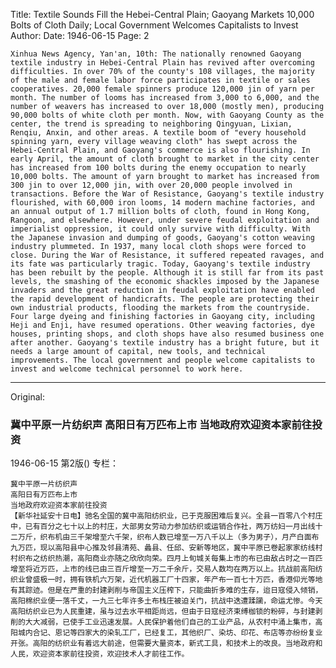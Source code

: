 Title: Textile Sounds Fill the Hebei-Central Plain; Gaoyang Markets 10,000 Bolts of Cloth Daily; Local Government Welcomes Capitalists to Invest
Author:
Date: 1946-06-15
Page: 2

    Xinhua News Agency, Yan'an, 10th: The nationally renowned Gaoyang textile industry in Hebei-Central Plain has revived after overcoming difficulties. In over 70% of the county's 108 villages, the majority of the male and female labor force participates in textile or sales cooperatives. 20,000 female spinners produce 120,000 jin of yarn per month. The number of looms has increased from 3,000 to 6,000, and the number of weavers has increased to over 18,000 (mostly men), producing 90,000 bolts of white cloth per month. Now, with Gaoyang County as the center, the trend is spreading to neighboring Qingyuan, Lixian, Renqiu, Anxin, and other areas. A textile boom of "every household spinning yarn, every village weaving cloth" has swept across the Hebei-Central Plain, and Gaoyang's commerce is also flourishing. In early April, the amount of cloth brought to market in the city center has increased from 100 bolts during the enemy occupation to nearly 10,000 bolts. The amount of yarn brought to market has increased from 300 jin to over 12,000 jin, with over 20,000 people involved in transactions. Before the War of Resistance, Gaoyang's textile industry flourished, with 60,000 iron looms, 14 modern machine factories, and an annual output of 1.7 million bolts of cloth, found in Hong Kong, Rangoon, and elsewhere. However, under severe feudal exploitation and imperialist oppression, it could only survive with difficulty. With the Japanese invasion and dumping of goods, Gaoyang's cotton weaving industry plummeted. In 1937, many local cloth shops were forced to close. During the War of Resistance, it suffered repeated ravages, and its fate was particularly tragic. Today, Gaoyang's textile industry has been rebuilt by the people. Although it is still far from its past levels, the smashing of the economic shackles imposed by the Japanese invaders and the great reduction in feudal exploitation have enabled the rapid development of handicrafts. The people are protecting their own industrial products, flooding the markets from the countryside. Four large dyeing and finishing factories in Gaoyang city, including Heji and Enji, have resumed operations. Other weaving factories, dye houses, printing shops, and cloth shops have also resumed business one after another. Gaoyang's textile industry has a bright future, but it needs a large amount of capital, new tools, and technical improvements. The local government and people welcome capitalists to invest and welcome technical personnel to work here.



<hr /> 

Original: 


### 冀中平原一片纺织声  高阳日有万匹布上市  当地政府欢迎资本家前往投资

1946-06-15
第2版()
专栏：

    冀中平原一片纺织声
    高阳日有万匹布上市
    当地政府欢迎资本家前往投资
    【新华社延安十日电】驰名全国的冀中高阳纺织业，已于克服困难后复兴。全县一百零八个村庄中，已有百分之七十以上的村庄，大部男女劳动力参加纺织或运销合作社，两万纺妇一月出线十二万斤，织布机由三千架增至六千架，织布人数已增至一万八千以上（多为男子），月产白面布九万匹，现以高阳县中心推及邻县清苑、蠡县、任邱、安新等地区，冀中平原已卷起家家纺线村村织布之纺织热潮，高阳商业亦随之欣欣向荣。四月上旬城关每集上市的布已由敌占时之一百匹增至将近万匹，上市的线已由三百斤增至一万二千余斤，交易人数均在两万以上。抗战前高阳纺织业曾盛极一时，拥有铁机六万架，近代机器工厂十四家，年产布一百七十万匹，香港仰光等地有其踪迹。但是在严重的封建剥削与帝国主义压榨下，只能曲折多难的生存，迨日寇侵入倾销，高阳棉织业便一落千丈，一九三七年许多土布栈庄被迫关门，抗战中迭遭蹂躏，命运尤惨。今天高阳纺织业已为人民重建，虽与过去水平相距尚远，但由于日寇经济束缚枷锁的粉碎，与封建剥削的大大减弱，已使手工业迅速发展。人民保护着他们自己的工业产品，从农村中涌上集市，高阳城内合记、恩记等四家大的染轧工厂，已经复工，其他织厂、染坊、印花、布店等亦纷纷复业开张。高阳的纺织业有着远大前途，但需要大量资本，新式工具，和技术上的改良。当地政府和人民，欢迎资本家前往投资，欢迎技术人才前往工作。
